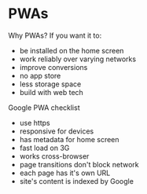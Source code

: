 # PWAs

Why PWAs? If you want it to:

- be installed on the home screen
- work reliably over varying networks
- improve conversions
- no app store
- less storage space
- build with web tech

Google PWA checklist

- use https
- responsive for devices
- has metadata for home screen
- fast load on 3G
- works cross-browser
- page transitions don't block network
- each page has it's own URL
- site's content is indexed by Google
